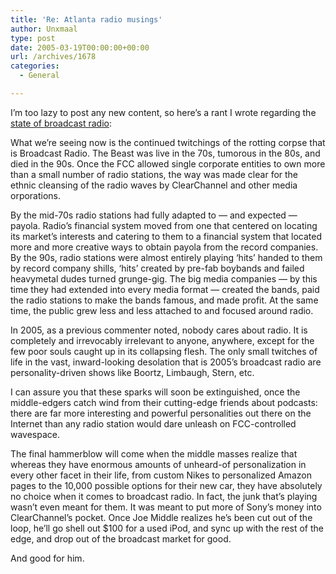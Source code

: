 ```yaml
---
title: 'Re: Atlanta radio musings'
author: Unxmaal
type: post
date: 2005-03-19T00:00:00+00:00
url: /archives/1678
categories:
  - General

---
```

I&#8217;m too lazy to post any new content, so here&#8217;s a rant I wrote regarding the [state of broadcast radio][1]:

What we&#8217;re seeing now is the continued twitchings of the rotting corpse that is Broadcast Radio. The Beast was live in the 70s, tumorous in the 80s, and died in the 90s. Once the FCC allowed single corporate entities to own more than a small number of radio stations, the way was made clear for the ethnic cleansing of the radio waves by ClearChannel and other media orporations. 

By the mid-70s radio stations had fully adapted to &#8212; and expected &#8212; payola. Radio&#8217;s financial system moved from one that centered on locating its market&#8217;s interests and catering to them to a financial system that located more and more creative ways to obtain payola from the record companies. By the 90s, radio stations were almost entirely playing &#8216;hits&#8217; handed to them by record company shills, &#8216;hits&#8217; created by pre-fab boybands and failed heavymetal dudes turned grunge-gig. The big media companies &#8212; by this time they had extended into every media format &#8212; created the bands, paid the radio stations to make the bands famous, and made profit. At the same time, the public grew less and less attached to and focused around radio. 

In 2005, as a previous commenter noted, nobody cares about radio. It is completely and irrevocably irrelevant to anyone, anywhere, except for the few poor souls caught up in its collapsing flesh. The only small twitches of life in the vast, inward-looking desolation that is 2005&#8217;s broadcast radio are personality-driven shows like Boortz, Limbaugh, Stern, etc. 

I can assure you that these sparks will soon be extinguished, once the middle-edgers catch wind from their cutting-edge friends about podcasts: there are far more interesting and powerful personalities out there on the Internet than any radio station would dare unleash on FCC-controlled wavespace. 

The final hammerblow will come when the middle masses realize that whereas they have enormous amounts of unheard-of personalization in every other facet in their life, from custom Nikes to personalized Amazon pages to the 10,000 possible options for their new car, they have absolutely no choice when it comes to broadcast radio. In fact, the junk that&#8217;s playing wasn&#8217;t even meant for them. It was meant to put more of Sony&#8217;s money into ClearChannel&#8217;s pocket. Once Joe Middle realizes he&#8217;s been cut out of the loop, he&#8217;ll go shell out $100 for a used iPod, and sync up with the rest of the edge, and drop out of the broadcast market for good. 

And good for him.

 [1]: http://atlanta.metblogs.com/archives/2005/03/atlanta_radio_m.phtml